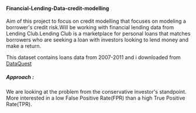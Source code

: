 #### Financial-Lending-Data-credit-modelling
Aim of this project to focus on credit modelling that focuses on modeling a borrower's credit risk.Will be working with financial lending data from Lending Club.Lending Club is a marketplace for personal loans that matches borrowers who are seeking a loan with investors looking to lend money and make a return. 

This dataset contains loans data from 2007-2011 and i downloaded from [DataQuest](https://www.dataquest.io/)

##### Approach :
We are looking at the problem from the conservative investor's standpoint. More interested in a low False Positive Rate(FPR) than a high True Positive Rate(TPR).

